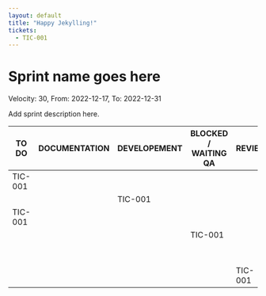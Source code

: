 ```yaml
---
layout: default
title: "Happy Jekylling!"
tickets:
  - TIC-001
---
```


# Sprint name goes here
Velocity: 30, From: 2022-12-17, To: 2022-12-31

Add sprint description here.

TO DO    | DOCUMENTATION | DEVELOPEMENT | BLOCKED / WAITING QA | REVIEW  | DONE
-------- | ------------- | ------------ | -------------------- | ------- | ----
 TIC-001 |               |              |                      |         |
         |               |    TIC-001   |                      |         |
 TIC-001 |               |              |                      |         |
         |               |              |       TIC-001        |         |
         |               |              |                      |         | TIC-001
         |               |              |                      | TIC-001 |
